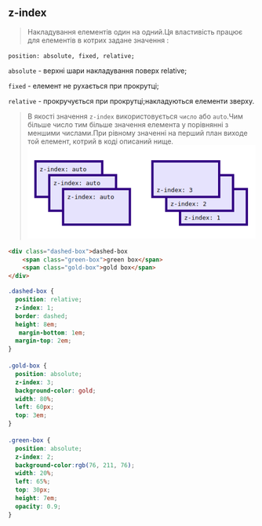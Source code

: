 ## z-index
>Накладування елементів один на одний.Ця властивість працює для елементів в котрих задане значення :

  `position: absolute, fixed, relative;`

  `absolute` - верхні шари накладування поверх relative;

  `fixed` - елемент не рухається при прокрутці;

  `relative` - прокручується при прокрутці;накладуються елементи зверху.

>В якості значення `z-index` використовується `число` або `auto`.Чим більше число тим більше значення елемента у порівнянні з меншими числами.При рівному значенні на перший план виходе той елемент, котрий в коді описаний нище.
![Image of yaktocat](img/z-index.png)

```html
<div class="dashed-box">dashed-box
    <span class="green-box">green box</span>  
    <span class="gold-box">gold box</span>
</div>
```
```css
.dashed-box {
  position: relative;
  z-index: 1;
  border: dashed;
  height: 8em;
   margin-bottom: 1em;
  margin-top: 2em; 
}

.gold-box {
  position: absolute;
  z-index: 3;
  background-color: gold;
  width: 80%;
  left: 60px;
  top: 3em;
}

.green-box {
  position: absolute;
  z-index: 2;
  background-color:rgb(76, 211, 76);
  width: 20%;
  left: 65%;
  top: 30px;
  height: 7em;
  opacity: 0.9;
}
```